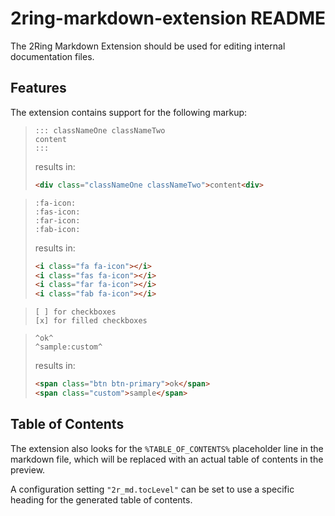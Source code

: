 # 2ring-markdown-extension README

The 2Ring Markdown Extension should be used for editing internal documentation files.

## Features

The extension contains support for the following markup:
> ```
> ::: classNameOne classNameTwo
> content
> :::
> ```
> results in:
> ```html
> <div class="classNameOne classNameTwo">content<div>
> ```

> ```plain
> :fa-icon:
> :fas-icon:
> :far-icon:
> :fab-icon:
> ```
> results in:
> ```html
> <i class="fa fa-icon"></i>
> <i class="fas fa-icon"></i>
> <i class="far fa-icon"></i>
> <i class="fab fa-icon"></i>
> ```

> ```plain
> [ ] for checkboxes
> [x] for filled checkboxes
> ```

> ```plain
> ^ok^
> ^sample:custom^
> ```
> results in:
> ```html
> <span class="btn btn-primary">ok</span>
> <span class="custom">sample</span>
> ```

## Table of Contents
The extension also looks for the `%TABLE_OF_CONTENTS%` placeholder line in the markdown file, which will be replaced with an actual table of contents in the preview.

A configuration setting `"2r_md.tocLevel"` can be set to use a specific heading for the generated table of contents.
